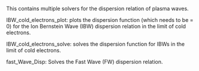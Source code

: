 This contains multiple solvers for the dispersion relation of plasma waves.

IBW_cold_electrons_plot: plots the dispersion function (which needs to be = 0) for the Ion Bernstein Wave (IBW) dispersion relation in the limit of cold electrons. 

IBW_cold_electrons_solve: solves the dispersion function for IBWs in the limit of cold electrons.

fast_Wave_Disp: Solves the Fast Wave (FW) dispersion relation.
